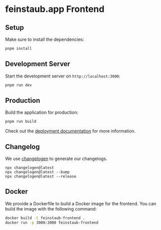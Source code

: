 # feinstaub.app Frontend

## Setup

Make sure to install the dependencies:

```bash
pnpm install
```

## Development Server

Start the development server on `http://localhost:3000`:

```bash
pnpm run dev
```

## Production

Build the application for production:

```bash
pnpm run build
```


Check out the [deployment documentation](https://nuxt.com/docs/getting-started/deployment) for more information.

## Changelog

We use [changelogen](https://github.com/unjs/changelogen) to generate our changelogs.

```
npx changelogen@latest
npx changelogen@latest --bump
npx changelogen@latest --release
```

## Docker
We provide a Dockerfile to build a Docker image for the frontend. You can build the image with the following command:
```bash
docker build -t feinstaub-frontend .
docker run -p 3000:3000 feinstaub-frontend
```